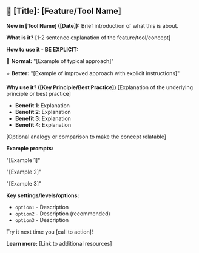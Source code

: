## 🎯 [Title]: [Feature/Tool Name]

**New in [Tool Name] ([Date]):** Brief introduction of what this is about.

**What is it?**
[1-2 sentence explanation of the feature/tool/concept]

**How to use it - BE EXPLICIT:**

📝 **Normal:** "[Example of typical approach]"

⭐ **Better:** "[Example of improved approach with explicit instructions]"

**Why use it? ([Key Principle/Best Practice])**
[Explanation of the underlying principle or best practice]

- **Benefit 1**: Explanation
- **Benefit 2**: Explanation
- **Benefit 3**: Explanation
- **Benefit 4**: Explanation

[Optional analogy or comparison to make the concept relatable]

**Example prompts:**

"[Example 1]"

"[Example 2]"

"[Example 3]"

**Key settings/levels/options:**

- `option1` - Description
- `option2` - Description (recommended)
- `option3` - Description

Try it next time you [call to action]!

**Learn more:** [Link to additional resources]